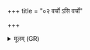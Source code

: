 +++
title = "०२ वर्चो ऽसि वर्चो"

+++
<details><summary>मूलम् (GR)</summary>

वर्चो ऽसि वर्चो मयि धेहि स्वाहा ॥
</details>